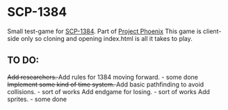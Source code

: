 SCP-1384
========

Small test-game for <a href='http://www.scp-wiki.net/scp-1384'>SCP-1384</a>. Part of <a href='http://www.projectphoenixscp.com'>Project Phoenix</a>
This game is client-side only so cloning and opening index.html is all it takes to play.



TO DO:
---------

<del>
Add researchers.
</del>
Add rules for 1384 moving forward. - some done
<del>
Implement some kind of time system.
</del>
Add basic pathfinding to avoid collisions. - sort of works
Add endgame for losing. - sort of works
Add sprites. - some done

